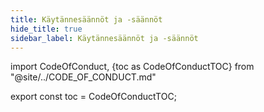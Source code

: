 ```yaml
---
title: Käytännesäännöt ja -säännöt
hide_title: true
sidebar_label: Käytännesäännöt ja -säännöt
---
```


import CodeOfConduct, {toc as CodeOfConductTOC} from "@site/../CODE_OF_CONDUCT.md"

<CodeOfConduct />

export const toc = CodeOfConductTOC;
